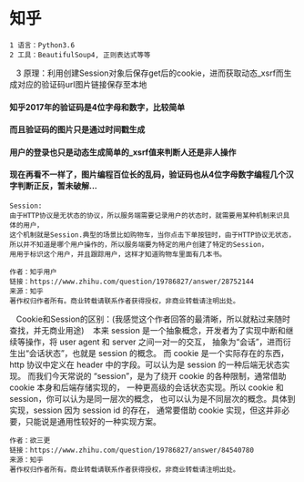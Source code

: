 # 知乎

    1 语言：Python3.6
    2 工具：BeautifulSoup4, 正则表达式等等
    3 原理：利用创建Session对象后保存get后的cookie，进而获取动态_xsrf而生成对应的验证码url图片链接保存至本地

#### 知乎2017年的验证码是4位字母和数字，比较简单
#### 而且验证码的图片只是通过时间戳生成
#### 用户的登录也只是动态生成简单的_xsrf值来判断人还是非人操作
#### 现在再看不一样了，图片编程百位长的乱码，验证码也从4位字母数字编程几个汉字判断正反，暂未破解...

    Session:
    由于HTTP协议是无状态的协议，所以服务端需要记录用户的状态时，就需要用某种机制来识具体的用户，
    这个机制就是Session.典型的场景比如购物车，当你点击下单按钮时，由于HTTP协议无状态，
    所以并不知道是哪个用户操作的，所以服务端要为特定的用户创建了特定的Session，
    用用于标识这个用户，并且跟踪用户，这样才知道购物车里面有几本书。

    作者：知乎用户
    链接：https://www.zhihu.com/question/19786827/answer/28752144
    来源：知乎
    著作权归作者所有。商业转载请联系作者获得授权，非商业转载请注明出处。
    
    Cookie和Session的区别：(我感觉这个作者回答的最清晰，所以就粘过来随时查找，并无商业用途)
    本来 session 是一个抽象概念，开发者为了实现中断和继续等操作，将 user agent 和 server 之间一对一的交互，
    抽象为“会话”，进而衍生出“会话状态”，也就是 session 的概念。 而 cookie 是一个实际存在的东西，
    http 协议中定义在 header 中的字段。可以认为是 session 的一种后端无状态实现。
    而我们今天常说的 “session”，是为了绕开 cookie 的各种限制，通常借助 cookie 本身和后端存储实现的，
    一种更高级的会话状态实现。所以 cookie 和 session，你可以认为是同一层次的概念，
    也可以认为是不同层次的概念。具体到实现，session 因为 session id 的存在，
    通常要借助 cookie 实现，但这并非必要，只能说是通用性较好的一种实现方案。

    作者：欲三更
    链接：https://www.zhihu.com/question/19786827/answer/84540780
    来源：知乎
    著作权归作者所有。商业转载请联系作者获得授权，非商业转载请注明出处。
